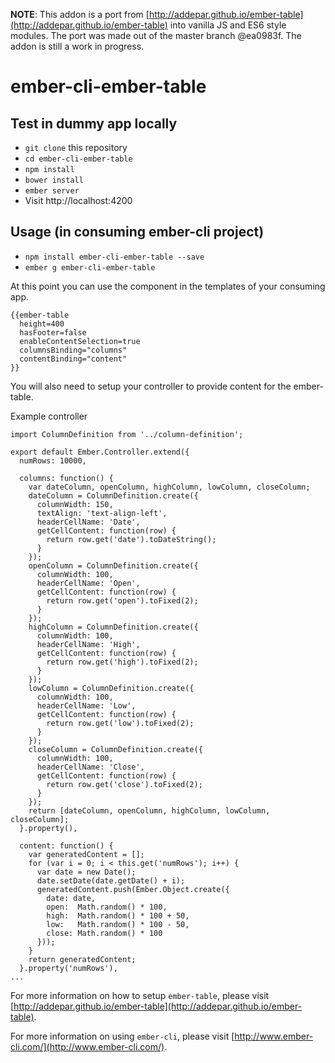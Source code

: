 **NOTE**: This addon is a port from [http://addepar.github.io/ember-table](http://addepar.github.io/ember-table) into vanilla JS and ES6 style modules. The port was made out of the master branch @ea0983f. The addon is still a work in progress.

# ember-cli-ember-table

## Test in dummy app locally

* `git clone` this repository
* `cd ember-cli-ember-table`
* `npm install`
* `bower install`
* `ember server`
* Visit http://localhost:4200

## Usage (in consuming ember-cli project)

* `npm install ember-cli-ember-table --save`
* `ember g ember-cli-ember-table`

At this point you can use the component in the templates of your consuming app.

    {{ember-table
      height=400
      hasFooter=false
      enableContentSelection=true
      columnsBinding="columns"
      contentBinding="content"
    }}

You will also need to setup your controller to provide content for the ember-table.

Example controller

    import ColumnDefinition from '../column-definition';

    export default Ember.Controller.extend({
      numRows: 10000,

      columns: function() {
        var dateColumn, openColumn, highColumn, lowColumn, closeColumn;
        dateColumn = ColumnDefinition.create({
          columnWidth: 150,
          textAlign: 'text-align-left',
          headerCellName: 'Date',
          getCellContent: function(row) {
            return row.get('date').toDateString();
          }
        });
        openColumn = ColumnDefinition.create({
          columnWidth: 100,
          headerCellName: 'Open',
          getCellContent: function(row) {
            return row.get('open').toFixed(2);
          }
        });
        highColumn = ColumnDefinition.create({
          columnWidth: 100,
          headerCellName: 'High',
          getCellContent: function(row) {
            return row.get('high').toFixed(2);
          }
        });
        lowColumn = ColumnDefinition.create({
          columnWidth: 100,
          headerCellName: 'Low',
          getCellContent: function(row) {
            return row.get('low').toFixed(2);
          }
        });
        closeColumn = ColumnDefinition.create({
          columnWidth: 100,
          headerCellName: 'Close',
          getCellContent: function(row) {
            return row.get('close').toFixed(2);
          }
        });
        return [dateColumn, openColumn, highColumn, lowColumn, closeColumn];
      }.property(),

      content: function() {
        var generatedContent = [];
        for (var i = 0; i < this.get('numRows'); i++) {
          var date = new Date();
          date.setDate(date.getDate() + i);
          generatedContent.push(Ember.Object.create({
            date: date,
            open:  Math.random() * 100,
            high:  Math.random() * 100 + 50,
            low:   Math.random() * 100 - 50,
            close: Math.random() * 100
          }));
        }
        return generatedContent;
      }.property('numRows'),
    ...


For more information on how to setup `ember-table`, please visit [http://addepar.github.io/ember-table](http://addepar.github.io/ember-table).

For more information on using `ember-cli`, please visit [http://www.ember-cli.com/](http://www.ember-cli.com/).
